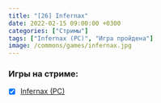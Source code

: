 ```yaml
---
title: "[26] Infernax"
date: 2022-02-15 09:00:00 +0300
categories: ["Стримы"]
tags: ["Infernax (PC)", "Игра пройдена"]
image: /commons/games/infernax.jpg
---
```


### Игры на стриме:
+ [x] [Infernax (PC)](/tags/infernax-pc)
